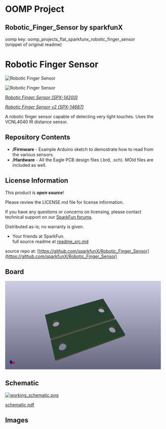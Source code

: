 # OOMP Project  
## Robotic_Finger_Sensor  by sparkfunX  
  
oomp key: oomp_projects_flat_sparkfunx_robotic_finger_sensor  
(snippet of original readme)  
  
Robotic Finger Sensor   
========================  
  
![Robotic Finger Sensor](https://cdn.sparkfun.com//assets/parts/1/2/1/4/0/Robotic_Finger_Sensor_04.jpg)  
  
![Robotic Finger Sensor](https://cdn.sparkfun.com/assets/parts/1/2/8/9/2/14687-Robotic_Finger_Sensor_v2-01b.jpg)    
  
[*Robotic Finger Sensor (SPX-14200)*](https://www.sparkfun.com/products/14200)    
  
[*Robotic Finger Sensor v2 (SPX-14687)*](https://www.sparkfun.com/products/14687)  
  
A robotic finger sensor capable of detecting very light touches. Uses the VCNL4040 IR distance sensor.   
  
Repository Contents  
------------------  
  
* **/Firmware** - Example Arduino sketch to demostrate how to read from the various sensors.  
* **/Hardware** - All the Eagle PCB design files (.brd, .sch). MOld files are included as well.   
  
License Information  
-------------------  
  
This product is _**open source**_!   
  
Please review the LICENSE.md file for license information.   
  
If you have any questions or concerns on licensing, please contact technical support on our [SparkFun forums](https://forum.sparkfun.com/viewforum.php?f=152).  
  
Distributed as-is; no warranty is given.  
  
- Your friends at SparkFun.  
  full source readme at [readme_src.md](readme_src.md)  
  
source repo at: [https://github.com/sparkfunX/Robotic_Finger_Sensor](https://github.com/sparkfunX/Robotic_Finger_Sensor)  
## Board  
  
[![working_3d.png](working_3d_600.png)](working_3d.png)  
## Schematic  
  
[![working_schematic.png](working_schematic_600.png)](working_schematic.png)  
  
[schematic pdf](working_schematic.pdf)  
## Images  
